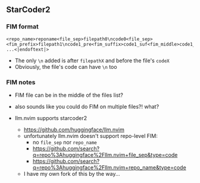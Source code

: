 ## StarCoder2

### FIM format

```
<repo_name>reponame<file_sep>filepath0\ncode0<file_sep><fim_prefix>filepath1\ncode1_pre<fim_suffix>code1_suf<fim_middle>code1_mid<file_sep> ...<|endoftext|>
```
- The only `\n` added is after `filepathX` and before the file's `codeX`
- Obviously, the file's code can have `\n` too

### FIM notes

- FIM file can be in the middle of the files list?
- also sounds like you could do FIM on multiple files?! what?

- llm.nvim supports starcoder2
    - https://github.com/huggingface/llm.nvim
    - unfortunately llm.nvim doesn't support repo-level FIM:
        - no `file_sep` nor `repo_name`
        - https://github.com/search?q=repo%3Ahuggingface%2Fllm.nvim+file_sep&type=code
        - https://github.com/search?q=repo%3Ahuggingface%2Fllm.nvim+repo_name&type=code
    - I have my own fork of this by the way...
